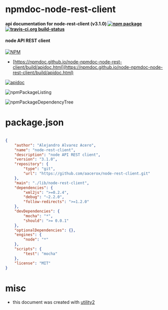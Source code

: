 # npmdoc-node-rest-client

#### api documentation for  node-rest-client (v3.1.0)  [![npm package](https://img.shields.io/npm/v/npmdoc-node-rest-client.svg?style=flat-square)](https://www.npmjs.org/package/npmdoc-node-rest-client) [![travis-ci.org build-status](https://api.travis-ci.org/npmdoc/node-npmdoc-node-rest-client.svg)](https://travis-ci.org/npmdoc/node-npmdoc-node-rest-client)

#### node API REST client

[![NPM](https://nodei.co/npm/node-rest-client.png?downloads=true&downloadRank=true&stars=true)](https://www.npmjs.com/package/node-rest-client)

- [https://npmdoc.github.io/node-npmdoc-node-rest-client/build/apidoc.html](https://npmdoc.github.io/node-npmdoc-node-rest-client/build/apidoc.html)

[![apidoc](https://npmdoc.github.io/node-npmdoc-node-rest-client/build/screenCapture.buildCi.browser.%252Ftmp%252Fbuild%252Fapidoc.html.png)](https://npmdoc.github.io/node-npmdoc-node-rest-client/build/apidoc.html)

![npmPackageListing](https://npmdoc.github.io/node-npmdoc-node-rest-client/build/screenCapture.npmPackageListing.svg)

![npmPackageDependencyTree](https://npmdoc.github.io/node-npmdoc-node-rest-client/build/screenCapture.npmPackageDependencyTree.svg)



# package.json

```json

{
    "author": "Alejandro Alvarez Acero",
    "name": "node-rest-client",
    "description": "node API REST client",
    "version": "3.1.0",
    "repository": {
        "type": "git",
        "url": "https://github.com/aacerox/node-rest-client.git"
    },
    "main": "./lib/node-rest-client",
    "dependencies": {
        "xml2js": ">=0.2.4",
        "debug": "~2.2.0",
        "follow-redirects": ">=1.2.0"
    },
    "devDependencies": {
        "mocha": "*",
        "should": ">= 0.0.1"
    },
    "optionalDependencies": {},
    "engines": {
        "node": "*"
    },
    "scripts": {
        "test": "mocha"
    },
    "license": "MIT"
}
```



# misc
- this document was created with [utility2](https://github.com/kaizhu256/node-utility2)
